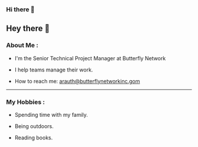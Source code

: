 ### Hi there 👋

<!--
**amberrauth/amberrauth** is a ✨ _special_ ✨ repository because its `README.md` (this file) appears on your GitHub profile.

Here are some ideas to get you started:

- 🔭 I’m currently working on ...
- 🌱 I’m currently learning ...
- 👯 I’m looking to collaborate on ...
- 🤔 I’m looking for help with ...
- 💬 Ask me about ...
- 📫 How to reach me: ...
- 😄 Pronouns: ...
- ⚡ Fun fact: ...
-->
## Hey there 👋

### About Me :

- I'm the Senior Technical Project Manager at Butterfly Network

- I help teams manage their work.    
   
- How to reach me: arauth@butterflynetworkinc.gom
   
---
   
### My Hobbies : 

- Spending time with my family.

- Being outdoors.  

- Reading books.
